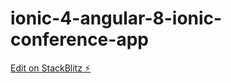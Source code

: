 # ionic-4-angular-8-ionic-conference-app

[Edit on StackBlitz ⚡️](https://stackblitz.com/edit/ionic-4-angular-8-ionic-conference-app)
